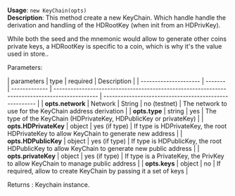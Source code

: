 **Usage**: `new KeyChain(opts)`  
**Description**: This method create a new KeyChain. Which handle handle the derivation and handling of the HDRootKey (when init from an HDPrivKey).

While both the seed and the mnemonic would allow to generate other coins private keys, a HDRootKey is specific to a coin, which is why it's the value used in store..

Parameters:

| parameters            | type    | required      | Description                                                                                   |
| --------------------- | ------- | ------------- | --------------------------------------------------------------------------------------------- | ------------------------------------------------------ |
| **opts.network**      | Network | String        | no (testnet)                                                                                  | The network to use for the KeyChain address derivation |
| **opts.type**         | string  | yes           | The type of the KeyChain (HDPrivateKey, HDPublicKey or privateKey)                            |
| **opts.HDPrivateKey** | object  | yes (if type) | If type is HDPrivateKey, the root HDPrivateKey to allow KeyChain to generate new address      |
| **opts.HDPublicKey**  | object  | yes (if type) | If type is HDPublicKey, the root HDPublicKey to allow KeyChain to generate new public address |
| **opts.privateKey**   | object  | yes (if type) | If type is a PrivateKey, the PrivKey to allow KeyChain to manage public address               |
| **opts.keys**         | object  | no            | If required, allow to create KeyChain by passing it a set of keys                             |

Returns : Keychain instance.
